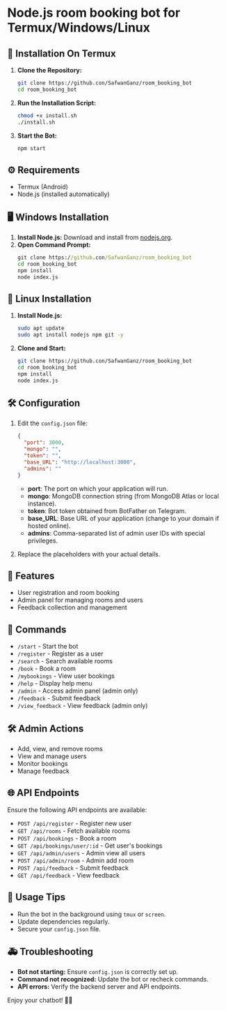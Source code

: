 # Node.js room booking bot for Termux/Windows/Linux

## 🚀 Installation On Termux

1. **Clone the Repository:**
   ```bash
   git clone https://github.con/SafwanGanz/room_booking_bot
   cd room_booking_bot
   ```

2. **Run the Installation Script:**
   ```bash
   chmod +x install.sh
   ./install.sh
   ```

3. **Start the Bot:**
   ```bash
   npm start
   ```

## ⚙️ Requirements
- Termux (Android)
- Node.js (installed automatically)

## 🖥️ Windows Installation
1. **Install Node.js:** Download and install from [nodejs.org](https://nodejs.org/).
2. **Open Command Prompt:**
   ```cmd
   git clone https://github.con/SafwanGanz/room_booking_bot
   cd room_booking_bot
   npm install
   node index.js
   ```

## 🐧 Linux Installation
1. **Install Node.js:**
   ```bash
   sudo apt update
   sudo apt install nodejs npm git -y
   ```
2. **Clone and Start:**
   ```bash
   git clone https://github.con/SafwanGanz/room_booking_bot
   cd room_booking_bot
   npm install
   node index.js
   ```

## 🛠️ Configuration

1. Edit the `config.json` file:

    ```json
    {
      "port": 3000,
      "mongo": "",
      "token": "",
      "base_URL": "http://localhost:3000",
      "admins": ""
    }
    ```

    - **port**: The port on which your application will run.  
    - **mongo**: MongoDB connection string (from MongoDB Atlas or local instance).  
    - **token**: Bot token obtained from BotFather on Telegram.  
    - **base_URL**: Base URL of your application (change to your domain if hosted online).  
    - **admins**: Comma-separated list of admin user IDs with special privileges.  


2. Replace the placeholders with your actual details.

## 🧩 Features
- User registration and room booking
- Admin panel for managing rooms and users
- Feedback collection and management

## 🔧 Commands
- `/start` - Start the bot
- `/register` - Register as a user
- `/search` - Search available rooms
- `/book` - Book a room
- `/mybookings` - View user bookings
- `/help` - Display help menu
- `/admin` - Access admin panel (admin only)
- `/feedback` - Submit feedback
- `/view_feedback` - View feedback (admin only)

## 🛠️ Admin Actions
- Add, view, and remove rooms
- View and manage users
- Monitor bookings
- Manage feedback

## 🌐 API Endpoints
Ensure the following API endpoints are available:
- `POST /api/register` - Register new user
- `GET /api/rooms` - Fetch available rooms
- `POST /api/bookings` - Book a room
- `GET /api/bookings/user/:id` - Get user's bookings
- `GET /api/admin/users` - Admin view all users
- `POST /api/admin/room` - Admin add room
- `POST /api/feedback` - Submit feedback
- `GET /api/feedback` - View feedback

## 🌟 Usage Tips
- Run the bot in the background using `tmux` or `screen`.
- Update dependencies regularly.
- Secure your `config.json` file.

## 🚑 Troubleshooting
- **Bot not starting:** Ensure `config.json` is correctly set up.
- **Command not recognized:** Update the bot or recheck commands.
- **API errors:** Verify the backend server and API endpoints.

Enjoy your chatbot! 🤖🎉

